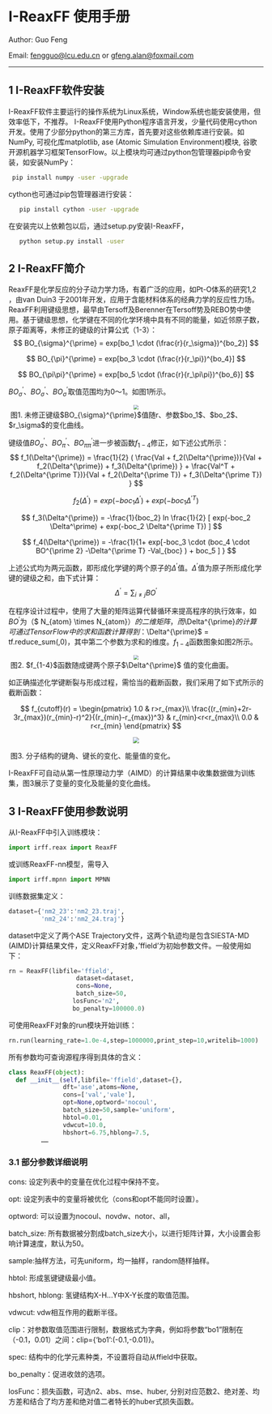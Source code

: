 # I-ReaxFF 使用手册

Author: Guo Feng

Email: fengguo@lcu.edu.cn or gfeng.alan@foxmail.com

---

## 1  I-ReaxFF软件安装
I-ReaxFF软件主要运行的操作系统为Linux系统，Window系统也能安装使用，但效率低下，不推荐。 I-ReaxFF使用Python程序语言开发，少量代码使用cython开发。使用了少部分python的第三方库，首先要对这些依赖库进行安装。如NumPy, 可视化库matplotlib, ase (Atomic Simulation Environment)模块, 谷歌开源机器学习框架TensorFlow。以上模块均可通过python包管理器pip命令安装，如安装NumPy：

```bash
 pip install numpy -user -upgrade
```
cython也可通过pip包管理器进行安装：

```bash
   pip install cython -user -upgrade
```
在安装完以上依赖包以后，通过setup.py安装I-ReaxFF， 
```bash
   python setup.py install -user 
```
## 2 I-ReaxFF简介
 ReaxFF是化学反应的分子动力学力场，有着广泛的应用，如Pt-O体系的研究1,2 ，由van Duin3 于2001年开发，应用于含能材料体系的经典力学的反应性力场。ReaxFF利用键级思想，最早由Tersoff及Berenner在Tersoff势及REBO势中使用。基于键级思想，化学键在不同的化学环境中具有不同的能量，如近邻原子数，原子距离等，未修正的键级的计算公式（1-3）：
$$
BO_{\sigma}^{\prime} = exp[bo_1 \cdot (\frac{r}{r_\sigma})^{bo_2}]
$$

$$
BO_{\pi}^{\prime} = exp[bo_3 \cdot (\frac{r}{r_\pi})^{bo_4}]
$$

$$
BO_{\pi\pi}^{\prime} = exp[bo_5 \cdot (\frac{r}{r_\pi\pi})^{bo_6}]
$$

$BO_{\sigma}^{\prime}$、$BO_{\sigma}^{\prime}$、$BO_{\sigma}^{\prime}$取值范围均为0～1。如图1所示。

<div align=center><img src="图1.png" style="zoom:60%;" /></div>
​                                               图1. 未修正键级$BO_{\sigma}^{\prime}$值随r、参数$bo_1$、$bo_2$、$r_\sigma$的变化曲线。

键级值$BO_{\sigma}^{\prime}$、$BO_{\pi}^{\prime}$、$BO_{\pi\pi}^{\prime}$进一步被函数$f_{1-4}$修正，如下述公式所示：
$$
f_1(\Delta^{\prime}) = \frac{1}{2} ( 
 \frac{Val + f_2(\Delta^{\prime})}{Val + f_2(\Delta^{\prime}) + f_3(\Delta^{\prime}) } +
 \frac{Val^T + f_2(\Delta^{\prime T})}{Val + f_2(\Delta^{\prime T}) + f_3(\Delta^{\prime T}) }
$$

$$
f_2(\Delta^{\prime}) =exp(-boc_1 \Delta^\prime) + exp(-boc_1 \Delta^{\prime T})
$$

$$
f_3(\Delta^{\prime}) = -\frac{1}{boc_2} ln \frac{1}{2} [
exp(-boc_2 \Delta^\prime) + exp(-boc_2 \Delta^{\prime T})
]
$$

$$
f_4(\Delta^{\prime}) = -\frac{1}{1+
exp[-boc_3 \cdot (boc_4 \cdot BO^{\prime 2} -\Delta^{\prime T} -Val_{boc} ) + boc_5 ]
}
$$

上述公式均为两元函数，即形成化学键的两个原子的$\Delta^{\prime}$值。$\Delta^{\prime}$值为原子所形成化学键的键级之和，由下式计算：
$$
\Delta^{\prime} = \sum_{i \ne j} BO^\prime
$$

在程序设计过程中，使用了大量的矩阵运算代替循环来提高程序的执行效率，如$BO^{\prime}$为（$ N_{atom} \times N_{atom}$）的二维矩阵，而$\Delta^{\prime}$的计算可通过TensorFlow中的求和函数计算得到：$\Delta^{\prime}$ = tf.reduce_sum(,0)，其中第二个参数为求和的维度。$f_{1-4}$函数图象如图2所示。

<div align=center><img src="图2.png" style="zoom:60%;" /></div>
​                                                    图2. $f_{1-4}$函数随成键两个原子$\Delta^{\prime}$ 值的变化曲面。

如正确描述化学键断裂与形成过程，需恰当的截断函数，我们采用了如下式所示的截断函数：

$$
f_{cutoff}(r) = 
\begin{pmatrix}
 1.0 & r>r_{max}\\
\frac{(r_{min}+2r-3r_{max})(r_{min}-r)^2}{(r_{min}-r_{max})^3} & r_{min}<r<r_{max}\\
0.0  & r<r_{min}
\end{pmatrix}
$$

<div align=center><img src="图3.png" style="zoom:75%;" /></div>

​                                               图3. 分子结构的键角、键长的变化、能量值的变化。

I-ReaxFF可自动从第一性原理动力学（AIMD）的计算结果中收集数据做为训练集，图3展示了变量的变化及能量的变化曲线。

## 3  I-ReaxFF使用参数说明

从I-ReaxFF中引入训练模块：
```python
import irff.reax import ReaxFF 
```

或训练ReaxFF-nn模型，需导入
```python
import irff.mpnn import MPNN
```
训练数据集定义：
```python
dataset={'nm2_23':'nm2_23.traj',
         'nm2_24':'nm2_24.traj'}
```
dataset中定义了两个ASE Trajectory文件，这两个轨迹均是包含SIESTA-MD (AIMD)计算结果文件，定义ReaxFF对象，’ffield’为初始参数文件。一般使用如下：
```python
rn = ReaxFF(libfile='ffield',
                　 dataset=dataset,            　
         　        cons=None,
          　       batch_size=50,
          　      losFunc='n2',
           　     bo_penalty=100000.0)
```
可使用ReaxFF对象的run模块开始训练：
```python
rn.run(learning_rate=1.0e-4,step=1000000,print_step=10,writelib=1000) 
```
所有参数均可查询源程序得到具体的含义： 
```python
class ReaxFF(object):
  def __init__(self,libfile='ffield',dataset={},
               dft='ase',atoms=None,
               cons=['val','vale'],
               opt=None,optword='nocoul',
               batch_size=50,sample='uniform',
               hbtol=0.01,
               vdwcut=10.0,
               hbshort=6.75,hblong=7.5,
         ……
```

### 3.1 部分参数详细说明

cons: 设定列表中的变量在优化过程中保持不变。

opt: 设定列表中的变量将被优化（cons和opt不能同时设置）。

optword: 可以设置为nocoul、novdw、notor、all，

batch_size: 所有数据被分割成batch_size大小，以进行矩阵计算，大小设置会影响计算速度，默认为50。

sample:抽样方法，可先uniform，均一抽样，random随样抽样。

hbtol: 形成氢键键级最小值。

hbshort, hblong: 氢键结构X-H...Y中X-Y长度的取值范围。

vdwcut: vdw相互作用的截断半径。

clip：对参数取值范围进行限制，数据格式为字典，例如将参数“bo1”限制在（-0.1，0.01）之间：clip={‘bo1’:(-0.1,-0.01)}。

spec: 结构中的化学元素种类，不设置将自动从ffield中获取。

bo_penalty：促进收敛的选项。

losFunc：损失函数，可选n2、abs、mse、huber, 分别对应范数2、绝对差、均方差和结合了均方差和绝对值二者特长的huber式损失函数。

